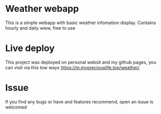 # Weather webapp
This is a simple webapp with basic weather infomation display. Contains hourly and daily wiew, free to use

# Live deploy
This project was deployed on personal websit and my github pages, you can visit via this tow ways
https://m.mypreciouslife.top/weather/

# Issue
If you find any bugs or have and features recommend, open an issue is welcomed
